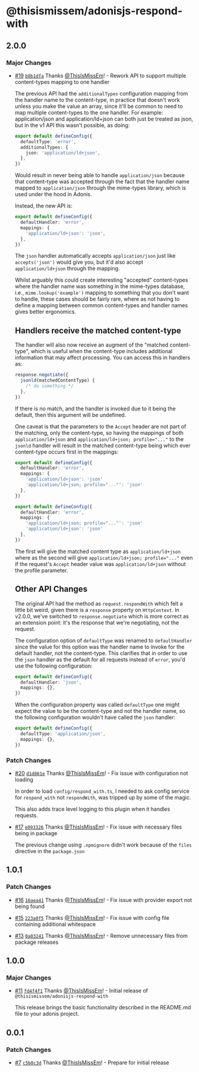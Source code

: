 # @thisismissem/adonisjs-respond-with

## 2.0.0

### Major Changes

- [#19](https://github.com/ThisIsMissEm/adonisjs-respond-with/pull/19) [`b8b1dfa`](https://github.com/ThisIsMissEm/adonisjs-respond-with/commit/b8b1dfa9949bf73c463e10d4f38c42b6e5f29f06) Thanks [@ThisIsMissEm](https://github.com/ThisIsMissEm)! - Rework API to support multiple content-types mapping to one handler

  The previous API had the `additionalTypes` configuration mapping from the handler name to the content-type, in practice that doesn't work unless you make the value an array, since it'll be common to need to map multiple content-types to the one handler. For example: application/json and application/ld+json can both just be treated as json, but in the v1 API this wasn't possible, as doing:

  ```typescript
  export default defineConfig({
    defaultType: 'error',
    additionalTypes: {
      json: 'application/ld+json',
    },
  })
  ```

  Would result in never being able to handle `application/json` because that content-type was accepted through the fact that the handler name mapped to `application/json` through the mime-types library, which is used under the hood in Adonis.

  Instead, the new API is:

  ```typescript
  export default defineConfig({
    defaultHandler: 'error',
    mappings: {
      'application/ld+json': 'json',
    },
  })
  ```

  The `json` handler automatically accepts `application/json` just like `accepts('json')` would give you, but it'd also accept `application/ld+json` through the mapping.

  Whilst arguably this could create interesting "accepted" content-types where the handler name was something in the mime-types database, i.e., `mime.lookup('example')` mapping to something that you don't want to handle, these cases should be fairly rare, where as not having to define a mapping between common content-types and handler names gives better ergonomics.

  ## Handlers receive the matched content-type

  The handler will also now receive an augment of the "matched content-type", which is useful when the content-type includes additional information that may affect processing. You can access this in handlers as:

  ```typescript
  response.negotiate({
    jsonld(matchedContentType) {
      /* do something */
    },
  })
  ```

  If there is no match, and the handler is invoked due to it being the default, then this argument will be undefined.

  One caveat is that the parameters to the `Accept` header are not part of the matching, only the content-type, so having the mappings of both `application/ld+json` and `application/ld+json; profile="..."` to the `jsonld` handler will result in the matched content-type being which ever content-type occurs first in the mappings:

  ```typescript
  export default defineConfig({
    defaultHandler: 'error',
    mappings: {
      'application/ld+json': 'json'
      'application/ld+json; profile="..."': 'json'
    },
  })
  ```

  ```typescript
  export default defineConfig({
    defaultHandler: 'error',
    mappings: {
      'application/ld+json; profile="..."': 'json'
      'application/ld+json': 'json'
    },
  })
  ```

  The first will give the matched content type as `application/ld+json` where as the second will give `application/ld+json; profile="..."` even if the request's `Accept` header value was `application/ld+json` without the profile parameter.

  ## Other API Changes

  The original API had the method as `request.respondWith` which felt a little bit weird, given there is a `response` property on `HttpContext`. In v2.0.0, we've switched to `response.negotiate` which is more correct as an extension point: it's the response that we're negotiating, not the request.

  The configuration option of `defaultType` was renamed to `defaultHandler` since the value for this option was the handler name to invoke for the default handler, not the content-type. This clarifies that in order to use the `json` handler as the default for all requests instead of `error`, you'd use the following configuration:

  ```typescript
  export default defineConfig({
    defaultHandler: 'json',
    mappings: {},
  })
  ```

  When the configuration property was called `defaultType` one might expect the value to be the content-type and not the handler name, so the following configuration wouldn't have called the `json` handler:

  ```typescript
  export default defineConfig({
    defaultType: 'application/json',
    mappings: {},
  })
  ```

### Patch Changes

- [#20](https://github.com/ThisIsMissEm/adonisjs-respond-with/pull/20) [`d1d861e`](https://github.com/ThisIsMissEm/adonisjs-respond-with/commit/d1d861e133812b41802dfe4c9e1cb33a3f78a4e5) Thanks [@ThisIsMissEm](https://github.com/ThisIsMissEm)! - Fix issue with configuration not loading

  In order to load `config/respond_with.ts`, I needed to ask config service for `respond_with` not `respondWith`, was tripped up by some of the magic.

  This also adds trace level logging to this plugin when it handles requests.

- [#17](https://github.com/ThisIsMissEm/adonisjs-respond-with/pull/17) [`e093326`](https://github.com/ThisIsMissEm/adonisjs-respond-with/commit/e0933268939c0661be08c1263eb3f677ef0d3734) Thanks [@ThisIsMissEm](https://github.com/ThisIsMissEm)! - Fix issue with necessary files being in package

  The previous change using `.npmignore` didn't work because of the `files` directive in the `package.json`

## 1.0.1

### Patch Changes

- [#16](https://github.com/ThisIsMissEm/adonisjs-respond-with/pull/16) [`16aea41`](https://github.com/ThisIsMissEm/adonisjs-respond-with/commit/16aea41629f6f1ffae7ef5b39a8caf51b944e0b7) Thanks [@ThisIsMissEm](https://github.com/ThisIsMissEm)! - Fix issue with provider export not being found

- [#15](https://github.com/ThisIsMissEm/adonisjs-respond-with/pull/15) [`223a0f5`](https://github.com/ThisIsMissEm/adonisjs-respond-with/commit/223a0f5fbde523a19c98b5639a81a131e4cbace2) Thanks [@ThisIsMissEm](https://github.com/ThisIsMissEm)! - Fix issue with config file containing additional whitespace

- [#13](https://github.com/ThisIsMissEm/adonisjs-respond-with/pull/13) [`0a03241`](https://github.com/ThisIsMissEm/adonisjs-respond-with/commit/0a032414426f35921b2f9f32b1ce6b6ebc501b29) Thanks [@ThisIsMissEm](https://github.com/ThisIsMissEm)! - Remove unnecessary files from package releases

## 1.0.0

### Major Changes

- [#11](https://github.com/ThisIsMissEm/adonisjs-respond-with/pull/11) [`fd4f4f1`](https://github.com/ThisIsMissEm/adonisjs-respond-with/commit/fd4f4f1eecc5a11763e63874e857ce28412db91c) Thanks [@ThisIsMissEm](https://github.com/ThisIsMissEm)! - Initial release of `@thisismissem/adonisjs-respond-with`

  This release brings the basic functionality described in the README.md file to your adonis project.

## 0.0.1

### Patch Changes

- [#7](https://github.com/ThisIsMissEm/adonisjs-respond-with/pull/7) [`c5b8c3d`](https://github.com/ThisIsMissEm/adonisjs-respond-with/commit/c5b8c3d08a6ceca71abf13c51a6a90faba76cfb3) Thanks [@ThisIsMissEm](https://github.com/ThisIsMissEm)! - Prepare for initial release
